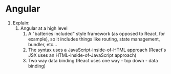 # Angular

1. Explain:
   1. Angular at a high level
      1. A "batteries included" style framework (as opposed to React, for example), so it includes things like routing, state management, bundler, etc...
      2. The syntax uses a JavaScript-inside-of-HTML approach (React's JSX uses an HTML-inside-of-JavaScript approach)
      3. Two way data binding (React uses one way - top down - data binding)